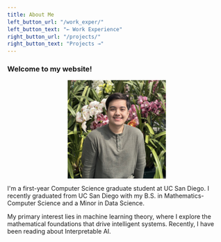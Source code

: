```yaml
---
title: About Me
left_button_url: "/work_exper/"
left_button_text: "← Work Experience"
right_button_url: "/projects/"
right_button_text: "Projects →"
---
```


### Welcome to my website!

<div style="display: flex; flex-direction: column; align-items: center;">
  <img src="/assets/images/portrait.jpg" alt="Brighten_Picture" style="width: 45%;">
</div>

<p></p>

I'm a first-year Computer Science graduate student at UC San Diego. I recently graduated from UC San Diego with my B.S. in Mathematics-Computer Science and a Minor in Data Science.

My primary interest lies in machine learning theory, where I explore the mathematical foundations that drive intelligent systems. Recently, I have been reading about Interpretable AI.

